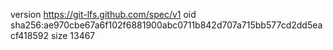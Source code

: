 version https://git-lfs.github.com/spec/v1
oid sha256:ae970cbe67a6f102f6881900abc0711b842d707a715bb577cd2dd5eacf418592
size 13467
